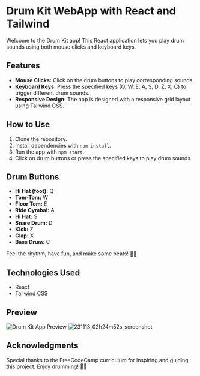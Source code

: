 # Drum Kit WebApp with React and Tailwind

Welcome to the Drum Kit app! This React application lets you play drum sounds using both mouse clicks and keyboard keys.

## Features

- **Mouse Clicks:** Click on the drum buttons to play corresponding sounds.
- **Keyboard Keys:** Press the specified keys (Q, W, E, A, S, D, Z, X, C) to trigger different drum sounds.
- **Responsive Design:** The app is designed with a responsive grid layout using Tailwind CSS.

## How to Use

1. Clone the repository.
2. Install dependencies with `npm install`.
3. Run the app with `npm start`.
4. Click on drum buttons or press the specified keys to play drum sounds.

## Drum Buttons

- **Hi Hat (foot):** Q
- **Tom-Tom:** W
- **Floor Tom:** E
- **Ride Cymbal:** A
- **Hi Hat:** S
- **Snare Drum:** D
- **Kick:** Z
- **Clap:** X
- **Bass Drum:** C

Feel the rhythm, have fun, and make some beats! 🥁🎶

## Technologies Used

- React
- Tailwind CSS

## Preview
![Drum Kit App Preview](https://vikram-parashar.github.io/drum-machine/)
![231113_02h24m52s_screenshot](https://github.com/vikram-parashar/drum-machine/assets/138557075/4334e344-64b6-4c47-b5b9-bf23b1d97b3a)

## Acknowledgments

Special thanks to the FreeCodeCamp curriculum for inspiring and guiding this project. Enjoy drumming! 🤘🥁
